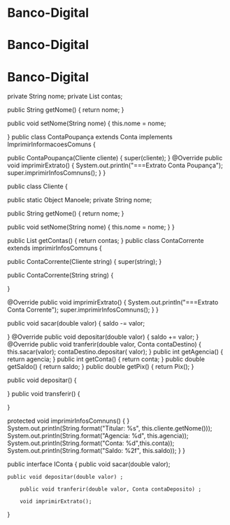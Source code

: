 # Banco-Digital
# Banco-Digital
# Banco-Digital

private String nome;
private List<Conta> contas;

public String getNome() {
	return nome;
}

public void setNome(String nome) {
	this.nome = nome;
	
}
public class ContaPoupança extends Conta implements ImprimirInformacoesComuns {

public ContaPoupança(Cliente cliente) {
	super(cliente);
	}
@Override
public void imprimirExtrato() {
System.out.println("===Extrato Conta Poupança");
super.imprimirInfosComnuns();
}
}

public class Cliente {

public static Object Manoele;
private String nome;

public String getNome() {
	return nome;
}

public void setNome(String nome) {
	this.nome = nome;
}
}

public List<Conta> getContas() {
	return contas;
}
public class ContaCorrente extends imprimirInfosComnuns {

public ContaCorrente(Cliente string) {
super(string);
}

public ContaCorrente(String string) {
	
}

@Override
public void imprimirExtrato() {
System.out.println("===Extrato Conta Corrente");
super.imprimirInfosComnuns();
}
}

public void sacar(double valor) {
saldo -= valor;

}
@Override
public void depositar(double valor) {
	saldo += valor;
}
@Override
public void tranferir(double valor, Conta contaDestino) {
	this.sacar(valor);
	contaDestino.depositar( valor);
}
public int getAgencia() {
	return agencia;
}
public int getConta() {
	return conta;
}
public double getSaldo() {
	return saldo;
}
public double getPix() {
	return Pix(); 
	}

public void depositar() {
	
}
public void transferir() {
	
}


 protected void imprimirInfosComnuns() {
}
 System.out.println(String.format("Titular: %s", this.cliente.getNome()));
System.out.println(String.format("Agencia: %d", this.agencia));
System.out.println(String.format("Conta: %d",this.conta));
System.out.println(String.format("Saldo: %2f", this.saldo));
}
}

public interface IConta {
public void sacar(double valor);

	public void depositar(double valor) ;  
	
		public void tranferir(double valor, Conta contaDeposito) ;
	
		void imprimirExtrato();
}
